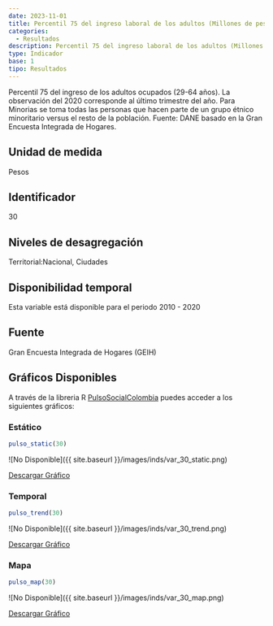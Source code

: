 ```yaml
---
date: 2023-11-01
title: Percentil 75 del ingreso laboral de los adultos (Millones de pesos) (nacional)
categories:
  - Resultados
description: Percentil 75 del ingreso laboral de los adultos (Millones de pesos)
type: Indicador
base: 1
tipo: Resultados
--- 
```


Percentil 75 del ingreso de los adultos ocupados (29-64 años). La observación del 2020 corresponde al último trimestre del año. Para Minorias se toma todas las personas que hacen parte de un grupo étnico minoritario versus el resto de la población.
Fuente: DANE basado en la Gran Encuesta Integrada de Hogares.

## Unidad de medida
Pesos

## Identificador
30

## Niveles de desagregación
Territorial:Nacional, Ciudades

## Disponibilidad temporal
Esta variable está disponible para el periodo 2010 - 2020

## Fuente
Gran Encuesta Integrada de Hogares (GEIH)

## Gráficos Disponibles

A través de la libreria R [PulsoSocialColombia](https://github.com/pulsosocialcolombia/PulsoSocialColombia) puedes acceder a los siguientes gráficos:

### Estático

``` R
pulso_static(30)
```

![No Disponible]({{ site.baseurl }}/images/inds/var_30_static.png)

<a href='{{ site.baseurl }}/images/inds/var_30_static.png'>Descargar Gráfico</a>

### Temporal

``` R
pulso_trend(30)
```

![No Disponible]({{ site.baseurl }}/images/inds/var_30_trend.png)

<a href='{{ site.baseurl }}/images/inds/var_30_trend.png'>Descargar Gráfico</a>

### Mapa

``` R
pulso_map(30)
```

![No Disponible]({{ site.baseurl }}/images/inds/var_30_map.png)

<a href='{{ site.baseurl }}/images/inds/var_30_map.png'>Descargar Gráfico</a>